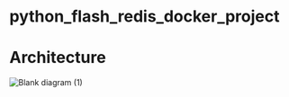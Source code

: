 # python_flash_redis_docker_project

# Architecture 
![Blank diagram (1)](https://user-images.githubusercontent.com/53532191/182095638-8da5bc24-44e8-49d9-b8ce-7db10fd5c20e.png)
